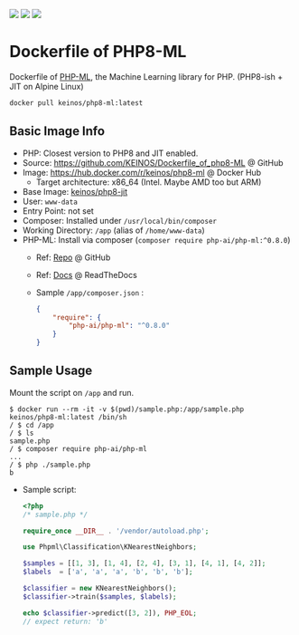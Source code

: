 [![](https://images.microbadger.com/badges/image/keinos/php8-ml.svg)](https://microbadger.com/images/keinos/php8-ml "View image info on microbadger.com")
[![](https://img.shields.io/docker/cloud/automated/keinos/php8-ml)](https://hub.docker.com/r/keinos/php8-ml "Docker Cloud Automated build")
[![](https://img.shields.io/docker/cloud/build/keinos/php8-ml)](https://hub.docker.com/r/keinos/php8-ml/builds "Docker Cloud Build Status")

# Dockerfile of PHP8-ML

Dockerfile of [PHP-ML](https://php-ml.org/), the Machine Learning library for PHP. (PHP8-ish + JIT on Alpine Linux)

```bash
docker pull keinos/php8-ml:latest
```

## Basic Image Info

- PHP: Closest version to PHP8 and JIT enabled.
- Source: https://github.com/KEINOS/Dockerfile_of_php8-ML @ GitHub
- Image: https://hub.docker.com/r/keinos/php8-ml @ Docker Hub
  - Target architecture: x86_64 (Intel. Maybe AMD too but ARM)
- Base Image: [keinos/php8-jit](https://hub.docker.com/r/keinos/php8-jit)
- User: `www-data`
- Entry Point: not set
- Composer: Installed under `/usr/local/bin/composer`
- Working Directory: `/app` (alias of `/home/www-data`)
- PHP-ML: Install via composer (`composer require php-ai/php-ml:^0.8.0`)
  - Ref: [Repo](https://github.com/php-ai/php-ml) @ GitHub
  - Ref: [Docs](https://php-ml.readthedocs.io/en/latest/) @ ReadTheDocs
  - Sample `/app/composer.json` :

    ```json
    {
        "require": {
            "php-ai/php-ml": "^0.8.0"
        }
    }
    ```

## Sample Usage

Mount the script on `/app` and run.

```shellsession
$ docker run --rm -it -v $(pwd)/sample.php:/app/sample.php keinos/php8-ml:latest /bin/sh
/ $ cd /app
/ $ ls
sample.php
/ $ composer require php-ai/php-ml
...
/ $ php ./sample.php
b
```

- Sample script:

    ```php
    <?php
    /* sample.php */

    require_once __DIR__ . '/vendor/autoload.php';

    use Phpml\Classification\KNearestNeighbors;

    $samples = [[1, 3], [1, 4], [2, 4], [3, 1], [4, 1], [4, 2]];
    $labels  = ['a', 'a', 'a', 'b', 'b', 'b'];

    $classifier = new KNearestNeighbors();
    $classifier->train($samples, $labels);

    echo $classifier->predict([3, 2]), PHP_EOL;
    // expect return: 'b'
    ```
